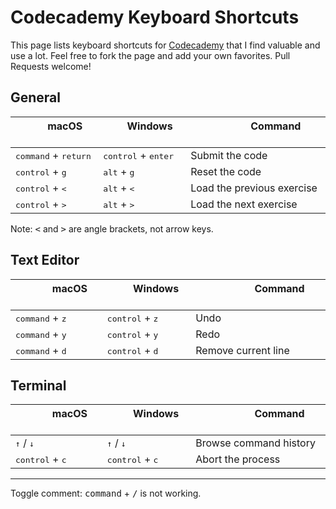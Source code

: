# Codecademy Keyboard Shortcuts

This page lists keyboard shortcuts for [Codecademy](https://www.codecademy.com) that I find valuable and use a lot. Feel free to fork the page and add your own favorites. Pull Requests welcome!

## General

| &nbsp;&nbsp;&nbsp;&nbsp;&nbsp;&nbsp;&nbsp; macOS &nbsp;&nbsp;&nbsp;&nbsp;&nbsp;&nbsp;&nbsp; | &nbsp;&nbsp;&nbsp;&nbsp;&nbsp; Windows &nbsp;&nbsp;&nbsp;&nbsp;&nbsp; |  &nbsp;&nbsp;&nbsp;&nbsp;&nbsp;&nbsp;&nbsp;&nbsp;&nbsp;&nbsp;&nbsp;&nbsp;&nbsp;&nbsp; Command &nbsp;&nbsp;&nbsp;&nbsp;&nbsp;&nbsp;&nbsp;&nbsp;&nbsp;&nbsp;&nbsp;&nbsp;&nbsp;&nbsp; |
| ------- | -------- | ------- |
| <kbd>command</kbd> + <kbd>return</kbd> | <kbd>control</kbd> + <kbd>enter</kbd> | Submit the code |
| <kbd>control</kbd> + <kbd>g</kbd> | <kbd>alt</kbd> + <kbd>g</kbd> | Reset the code |
| <kbd>control</kbd> + <kbd><</kbd> | <kbd>alt</kbd> + <kbd><</kbd> | Load the previous exercise |
| <kbd>control</kbd> + <kbd>></kbd> | <kbd>alt</kbd> + <kbd>></kbd> | Load the next exercise | 

Note: <kbd><</kbd> and <kbd>></kbd> are angle brackets, not arrow keys.

## Text Editor

| &nbsp;&nbsp;&nbsp;&nbsp;&nbsp;&nbsp;&nbsp;&nbsp;&nbsp; macOS &nbsp;&nbsp;&nbsp;&nbsp;&nbsp;&nbsp;&nbsp;&nbsp;&nbsp; | &nbsp;&nbsp;&nbsp;&nbsp;&nbsp;&nbsp; Windows &nbsp;&nbsp;&nbsp;&nbsp;&nbsp;&nbsp; |  &nbsp;&nbsp;&nbsp;&nbsp;&nbsp;&nbsp;&nbsp;&nbsp;&nbsp;&nbsp;&nbsp;&nbsp;&nbsp;&nbsp;&nbsp; Command &nbsp;&nbsp;&nbsp;&nbsp;&nbsp;&nbsp;&nbsp;&nbsp;&nbsp;&nbsp;&nbsp;&nbsp;&nbsp;&nbsp;&nbsp; |
| ------- | -------- | ------- |
| <kbd>command</kbd> + <kbd>z</kbd> | <kbd>control</kbd> + <kbd>z</kbd> | Undo | 
| <kbd>command</kbd> + <kbd>y</kbd> | <kbd>control</kbd> + <kbd>y</kbd> | Redo | 
| <kbd>command</kbd> + <kbd>d</kbd> | <kbd>control</kbd> + <kbd>d</kbd> | Remove current line | 

## Terminal

| &nbsp;&nbsp;&nbsp;&nbsp;&nbsp;&nbsp;&nbsp;&nbsp;&nbsp; macOS &nbsp;&nbsp;&nbsp;&nbsp;&nbsp;&nbsp;&nbsp;&nbsp;&nbsp; | &nbsp;&nbsp;&nbsp;&nbsp;&nbsp;&nbsp; Windows &nbsp;&nbsp;&nbsp;&nbsp;&nbsp;&nbsp; |  &nbsp;&nbsp;&nbsp;&nbsp;&nbsp;&nbsp;&nbsp;&nbsp;&nbsp;&nbsp;&nbsp;&nbsp;&nbsp;&nbsp;&nbsp; Command &nbsp;&nbsp;&nbsp;&nbsp;&nbsp;&nbsp;&nbsp;&nbsp;&nbsp;&nbsp;&nbsp;&nbsp;&nbsp;&nbsp;&nbsp; |
| ------- | -------- | ------- |
| <kbd>↑</kbd> / <kbd>↓</kbd> | <kbd>↑</kbd> / <kbd>↓</kbd> | Browse command history | 
| <kbd>control</kbd> + <kbd>c</kbd> | <kbd>control</kbd> + <kbd>c</kbd> | Abort the process | 

<p>
  
---

Toggle comment: <kbd>command</kbd> + <kbd>/</kbd> is not working.
